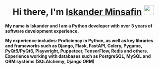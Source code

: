 <h1 align="center">Hi there, I'm <a href="https://daniilshat.ru/" target="_blank">Iskander Minsafin</a> 
<img src="https://github.com/blackcater/blackcater/raw/main/images/Hi.gif" height="32"/></h1>
<h4 align="left">My name is Iskander and I am a Python developer with over 3 years of software development experience.

My experience includes:
Proficiency in Python, as well as key libraries and frameworks such as Django, Flask, FastAPI, Celery, Pygame, PyQt5/PyQt6, Playwright, Puppeteer, TensorFlow, Redis and others.
Experience working with databases such as PostgreSQL, MySQL and ORM systems (SQLAlchemy, Django ORM)
